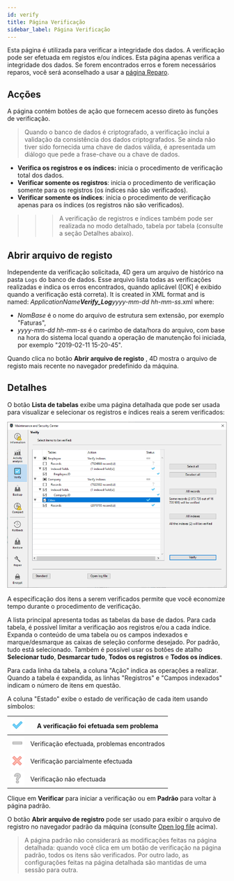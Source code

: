 ```yaml
---
id: verify
title: Página Verificação
sidebar_label: Página Verificação
---
```


Esta página é utilizada para verificar a integridade dos dados. A verificação pode ser efetuada em registos e/ou índices. Esta página apenas verifica a integridade dos dados. Se forem encontrados erros e forem necessários reparos, você será aconselhado a usar a [página Reparo](repair.md).


## Acções

A página contém botões de ação que fornecem acesso direto às funções de verificação.
> Quando o banco de dados é criptografado, a verificação inclui a validação da consistência dos dados criptografados. Se ainda não tiver sido fornecida uma chave de dados válida, é apresentada um diálogo que pede a frase-chave ou a chave de dados.


- **Verifica os registros e os índices:** inicia o procedimento de verificação total dos dados.
- **Verificar somente os registros**: inicia o procedimento de verificação somente para os registros (os índices não são verificados).
- **Verificar somente os índices**: inicia o procedimento de verificação apenas para os índices (os registros não são verificados).
> > > A verificação de registros e índices também pode ser realizada no modo detalhado, tabela por tabela (consulte a seção Detalhes abaixo).


## Abrir arquivo de registo

Independente da verificação solicitada, 4D gera um arquivo de histórico na pasta `Logs` do banco de dados. Esse arquivo lista todas as verificações realizadas e indica os erros encontrados, quando aplicável ([OK] é exibido quando a verificação está correta). It is created in XML format and is named: *ApplicationName**Verify_Log**yyyy-mm-dd hh-mm-ss*.xml where:

- *NomBase* é o nome do arquivo de estrutura sem extensão, por exemplo "Faturas",
- *yyyy-mm-dd hh-mm-ss* é o carimbo de data/hora do arquivo, com base na hora do sistema local quando a operação de manutenção foi iniciada, por exemplo "2019-02-11 15-20-45".

Quando clica no botão **Abrir arquivo de registo** , 4D mostra o arquivo de registo mais recente no navegador predefinido da máquina.


## Detalhes

O botão **Lista de tabelas** exibe uma página detalhada que pode ser usada para visualizar e selecionar os registros e índices reais a serem verificados:

![](../assets/en/MSC/MSC_Verify.png)


A especificação dos itens a serem verificados permite que você economize tempo durante o procedimento de verificação.

A lista principal apresenta todas as tabelas da base de dados. Para cada tabela, é possível limitar a verificação aos registros e/ou a cada índice. Expanda o conteúdo de uma tabela ou os campos indexados e marque/desmarque as caixas de seleção conforme desejado. Por padrão, tudo está selecionado. Também é possível usar os botões de atalho **Selecionar tudo**, **Desmarcar tudo**, **Todos os registros** e **Todos os índices**.

Para cada linha da tabela, a coluna "Ação" indica as operações a realizar. Quando a tabela é expandida, as linhas "Registros" e "Campos indexados" indicam o número de itens em questão.

A coluna "Estado" exibe o estado de verificação de cada item usando símbolos:

| ![](../assets/en/MSC/MSC_OK.png)  | A verificação foi efetuada sem problema      |
| --------------------------------- | -------------------------------------------- |
| ![](../assets/en/MSC/MSC_KO2.png) | Verificação efectuada, problemas encontrados |
| ![](../assets/en/MSC/MSC_KO3.png) | Verificação parcialmente efectuada           |
| ![](../assets/en/MSC/MSC_KO.png)  | Verificação não efectuada                    |

Clique em **Verificar** para iniciar a verificação ou em **Padrão** para voltar à página padrão.

O botão **Abrir arquivo de registro** pode ser usado para exibir o arquivo de registro no navegador padrão da máquina (consulte [Open log file](#open-log-file) acima).
> A página padrão não considerará as modificações feitas na página detalhada: quando você clica em um botão de verificação na página padrão, todos os itens são verificados. Por outro lado, as configurações feitas na página detalhada são mantidas de uma sessão para outra.
